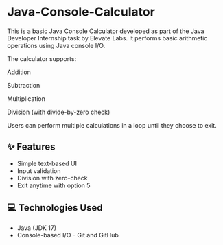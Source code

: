 # Java-Console-Calculator
This is a basic Java Console Calculator developed as part of the Java Developer Internship task by Elevate Labs. It performs basic arithmetic operations using Java console I/O.

The calculator supports:

Addition

Subtraction

Multiplication

Division (with divide-by-zero check)

Users can perform multiple calculations in a loop until they choose to exit.

## ✨ Features
- Simple text-based UI
- Input validation
- Division with zero-check
- Exit anytime with option 5

## 💻 Technologies Used
- Java (JDK 17)
- Console-based I/O
- Git and GitHub
